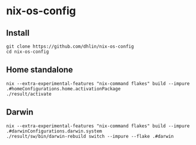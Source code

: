 # nix-os-config

## Install
```
git clone https://github.com/dhlin/nix-os-config
cd nix-os-config
```
## Home standalone
```
nix --extra-experimental-features "nix-command flakes" build --impure .#homeConfigurations.home.activationPackage
./result/activate
```

## Darwin
```
nix --extra-experimental-features "nix-command flakes" build --impure .#darwinConfigurations.darwin.system
./result/sw/bin/darwin-rebuild switch --impure --flake .#darwin
```
